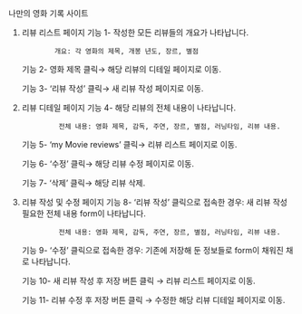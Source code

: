 나만의 영화 기록 사이트

1. 리뷰 리스트 페이지
    기능 1- 작성한 모든 리뷰들의 개요가 나타납니다.
    
               개요: 각 영화의 제목, 개봉 년도, 장르, 별점
    
    기능 2- 영화 제목 클릭→ 해당 리뷰의 디테일 페이지로 이동.
    
    기능 3- ‘리뷰 작성’ 클릭→ 새 리뷰 작성 페이지로 이동.
    
2. 리뷰 디테일 페이지
   기능 4- 해당 리뷰의 전체 내용이 나타납니다.
    
                전체 내용: 영화 제목, 감독, 주연, 장르, 별점, 러닝타임, 리뷰 내용. 
    
   기능 5- ‘my Movie reviews’ 클릭→  리뷰 리스트 페이지로 이동.
    
   기능 6- ‘수정’ 클릭→ 해당 리뷰 수정 페이지로 이동.
    
   기능 7- ‘삭제’ 클릭→ 해당 리뷰 삭제.
   
3. 리뷰 작성 및 수정 페이지
   기능 8- ‘리뷰 작성’ 클릭으로 접속한 경우: 새 리뷰 작성 필요한 전체 내용 form이 나타납니다.
    
                전체 내용: 영화 제목, 감독, 주연, 장르, 별점, 러닝타임, 리뷰 내용. 
    
   기능 9- ‘수정’ 클릭으로 접속한 경우: 기존에 저장해 둔 정보들로 form이 채워진 채로 나타납니다.
    
   기능 10- 새 리뷰 작성 후 저장 버튼 클릭 → 리뷰 리스트 페이지로 이동.
    
   기능 11- 리뷰 수정 후 저장 버튼 클릭 → 수정한 해당 리뷰 디테일 페이지로 이동.
